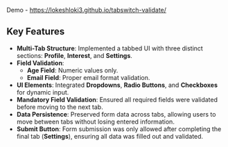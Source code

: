 Demo - https://lokeshloki3.github.io/tabswitch-validate/

## **Key Features**

- **Multi-Tab Structure**: Implemented a tabbed UI with three distinct sections: **Profile**, **Interest**, and **Settings**.
- **Field Validation**:
  - **Age Field**: Numeric values only.
  - **Email Field**: Proper email format validation.
- **UI Elements**: Integrated **Dropdowns**, **Radio Buttons**, and **Checkboxes** for dynamic input.
- **Mandatory Field Validation**: Ensured all required fields were validated before moving to the next tab.
- **Data Persistence**: Preserved form data across tabs, allowing users to move between tabs without losing entered information.
- **Submit Button**: Form submission was only allowed after completing the final tab (**Settings**), ensuring all data was filled out and validated.
